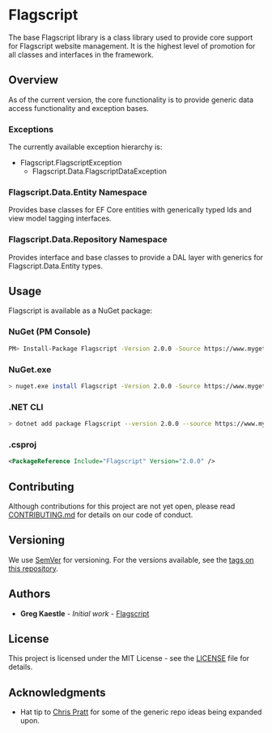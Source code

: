 ﻿# Flagscript 

The base Flagscript library is a class library used to provide core support for 
Flagscript website management. It is the highest level of promotion for all classes
and interfaces in the framework. 

## Overview

As of the current version, the core functionality is to provide generic data access
functionality and exception bases. 

### Exceptions

The currently available exception hierarchy is:

* Flagscript.FlagscriptException
  * Flagscript.Data.FlagscriptDataException

### Flagscript.Data.Entity Namespace

Provides base classes for EF Core entities with generically typed Ids and view model
tagging interfaces. 

### Flagscript.Data.Repository Namespace

Provides interface and base classes to provide a DAL layer with generics for 
Flagscript.Data.Entity types. 

## Usage

Flagscript is available as a NuGet package:

### NuGet (PM Console)

```bash
PM> Install-Package Flagscript -Version 2.0.0 -Source https://www.myget.org/F/flagscript/api/v3/index.json
```

### NuGet.exe

```bash
> nuget.exe install Flagscript -Version 2.0.0 -Source https://www.myget.org/F/flagscript/api/v3/index.json
```

### .NET CLI

```bash
> dotnet add package Flagscript --version 2.0.0 --source https://www.myget.org/F/flagscript/api/v3/index.json
```

###  .csproj

```xml
<PackageReference Include="Flagscript" Version="2.0.0" />
```

## Contributing

Although contributions for this project are not yet open, please read 
[CONTRIBUTING.md](https://github.com/flagscript/Flagscript/blob/master/CONTRIBUTING.md) 
for details on our code of conduct.

## Versioning

We use [SemVer](http://semver.org/) for versioning. For the versions available, see 
the [tags on this repository](https://github.com/flagscript/Flagscript/releases). 

## Authors

* **Greg Kaestle** - *Initial work* - [Flagscript](https://flagscript.net)

## License

This project is licensed under the MIT License - see the [LICENSE](LICENSE) file for details.

## Acknowledgments

* Hat tip to [Chris Pratt](https://cpratt.co) for some of the generic repo ideas being expanded upon.